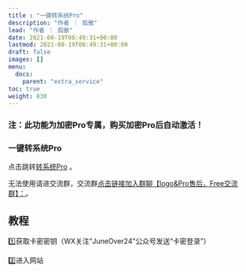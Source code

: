 ```yaml
---
title : "一键转系统Pro"
description: "作者 ｜ 孤傲"
lead: "作者 ｜ 孤傲"
date: 2021-08-19T08:49:31+00:00
lastmod: 2021-08-19T08:49:31+00:00
draft: false 
images: []
menu:
  docs:
    parent: "extra_service"
toc: true
weight: 830
---
```


### 注：此功能为加密Pro专属，购买加密Pro后自动激活！

### 一键转系统Pro

点击跳转[转系统Pro](https://skin-api-en.gushao.club/co_pro) 。

无法使用请进交流群，交流群[点击链接加入群聊【logo&Pro售后，Free交流群】：](https://qm.qq.com/q/BrPUdXGm6Q)。

## 教程

1️⃣获取卡密密钥（WX关注“JuneOver24”公众号发送“卡密登录”）

2️⃣进入网站